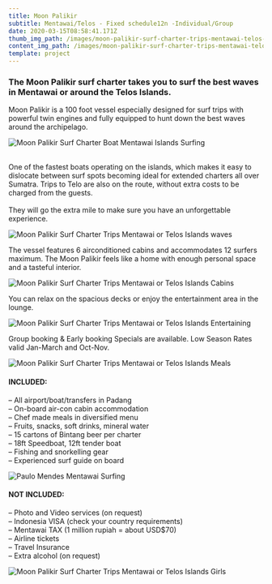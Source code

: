 ```yaml
---
title: Moon Palikir
subtitle: Mentawai/Telos - Fixed schedule12n -Individual/Group
date: 2020-03-15T08:58:41.171Z
thumb_img_path: /images/moon-palikir-surf-charter-trips-mentawai-telos-islands-boat.jpg
content_img_path: /images/moon-palikir-surf-charter-trips-mentawai-telos-islands-boat.jpg
template: project
---
```

### The Moon Palikir surf charter takes you to surf the best waves in Mentawai or around the Telos Islands.

Moon Palikir is a 100 foot vessel especially designed for surf trips with powerful twin engines and fully equipped to hunt down the best waves around the archipelago. 

![Moon Palikir Surf Charter Boat Mentawai Islands Surfing](/images/mentawai-surfing.jpg "Moon Palikir Surf Charter Boat Mentawai Islands Surfing")

\
One of the fastest boats operating on the islands, which makes it easy to dislocate between surf spots becoming ideal for extended charters all over Sumatra. Trips to Telo are also on the route, without extra costs to be charged from the guests. \
\
They will go the extra mile to make sure you have an unforgettable experience.

![Moon Palikir Surf Charter Trips Mentawai or Telos Islands waves](/images/moon-palikir-surf-charter-trips-mentawai-telos-islands-waves.jpg "Moon Palikir Surf Charter Trips Mentawai or Telos Islands")

The vessel features 6 airconditioned cabins and accommodates 12 surfers maximum. The Moon Palikir feels like a home with enough personal space and a tasteful interior. 

![Moon Palikir Surf Charter Trips Mentawai or Telos Islands Cabins](/images/moon-palikir-surf-charter-trips-mentawai-telos-islands-cabins.jpg "Moon Palikir Surf Charter Trips Mentawai or Telos Islands Cabins")

You can relax on the spacious decks or enjoy the entertainment area in the lounge.

![Moon Palikir Surf Charter Trips Mentawai or Telos Islands Entertaining](/images/moon-palikir-surf-charter-trips-mentawai-telos-islands-interior.jpg "Moon Palikir Surf Charter Trips Mentawai or Telos Islands Entertaining")

Group booking & Early booking Specials are available. Low Season Rates valid Jan-March and Oct-Nov.

![Moon Palikir Surf Charter Trips Mentawai or Telos Islands Meals](/images/moon-palikir-surf-charter-trips-mentawai-telos-islands-food.jpg "Moon Palikir Surf Charter Trips Mentawai or Telos Islands Meals")

#### INCLUDED:

– All airport/boat/transfers in Padang\
– On-board air-con cabin accommodation\
– Chef made meals in diversified menu\
– Fruits, snacks, soft drinks, mineral water\
– 15 cartons of Bintang beer per charter\
– 18ft Speedboat, 12ft tender boat\
– Fishing and snorkelling gear\
– Experienced surf guide on board

![Paulo Mendes Mentawai Surfing](/images/paulo-mendes-mentawai-surfing.jpg "Paulo Mendes Mentawai Surfing")

#### NOT INCLUDED:

– Photo and Video services (on request)\
– Indonesia VISA (check your country requirements)\
– Mentawai TAX (1 million rupiah = about USD$70)\
– Airline tickets\
– Travel Insurance\
– Extra alcohol (on request)

![Moon Palikir Surf Charter Trips Mentawai or Telos Islands Girls](/images/moon-palikir-surf-charter-trips-mentawai-telos-islands-surf.jpg "Moon Palikir Surf Charter Trips Mentawai or Telos Islands Girls")